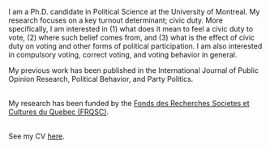 <link rel="stylesheet" type="text/css" href="/css/main.css">

I am a Ph.D. candidate in Political Science at the University of Montreal. My research focuses on a key turnout determinant; civic duty. More specifically, I am interested in (1) what does it mean to feel a civic duty to vote, (2) where such belief comes from, and (3) what is the effect of civic duty on voting and other forms of political participation. I am also interested in compulsory voting, correct voting, and voting behavior in general.

My previous work has been published in the International Journal of Public Opinion Research, Political Behavior, and Party Politics. <br/> <br>

My research has been funded by the [Fonds des Recherches Societes et Cultures du Quebec (FRQSC)](http://www.frqsc.gouv.qc.ca/en/).<br/> <br>
 
See my CV [here](ferfeitosa.github.io/here.pdf).
